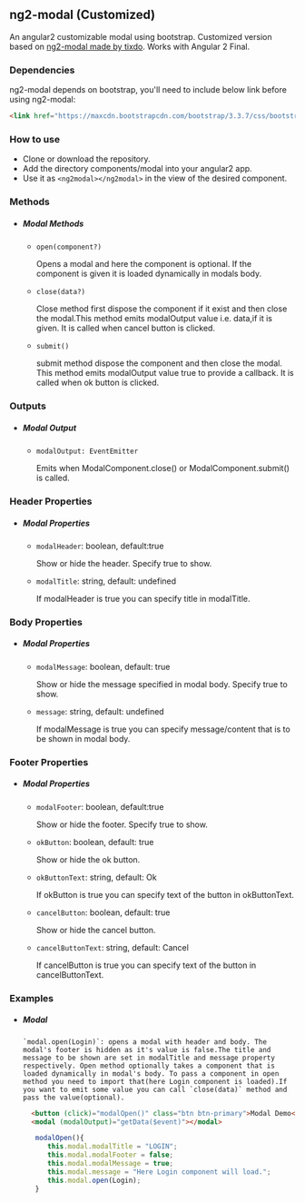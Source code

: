 ## ng2-modal (Customized)

An angular2 customizable modal using bootstrap.
Customized version based on [ng2-modal made by tixdo](https://github.com/tixdo/ng2-modal).
Works with Angular 2 Final.


### Dependencies

ng2-modal depends on bootstrap, you'll need to include below link before using ng2-modal:

```html
<link href="https://maxcdn.bootstrapcdn.com/bootstrap/3.3.7/css/bootstrap.min.css" rel="stylesheet">
```


### How to use
- Clone or download the repository.
- Add the directory components/modal into your angular2 app.
- Use it as `<ng2modal></ng2modal>` in the view of the desired component.

 
### Methods

 * ##### Modal Methods
      - `open(component?)`
    
        Opens a modal and here the component is optional. If the component is given it is loaded dynamically in 
        modals body.

      - `close(data?)`
  
        Close method first dispose the component if it exist and then close the modal.This method emits
        modalOutput value i.e. data,if it is given. It is called when cancel button is clicked.

      - `submit()`
 
        submit method dispose the component and then close the modal. This method emits modalOutput value 
        true to provide a callback. It is called when ok button is clicked.
 
### Outputs

 * ##### Modal Output
      - `modalOutput: EventEmitter`
  
        Emits when ModalComponent.close() or ModalComponent.submit() is called.

### Header Properties

 * ##### Modal Properties

      - `modalHeader`: boolean, default:true

        Show or hide the header. Specify true to show.

      - `modalTitle`: string, default: undefined

        If modalHeader is true you can specify title in modalTitle.
   
   
### Body Properties

 * ##### Modal Properties

      - `modalMessage`: boolean, default: true

        Show or hide the message specified in modal body. Specify true to show.

      - `message`: string, default: undefined

        If modalMessage is true you can specify message/content that is to be shown in modal body.

   
### Footer Properties

 * ##### Modal Properties

      - `modalFooter`: boolean, default:true

        Show or hide the footer. Specify true to show.

      - `okButton`: boolean, default: true

        Show or hide the ok button.

      - `okButtonText`: string, default: Ok

        If okButton is true you can specify text of the button in okButtonText.

      - `cancelButton`: boolean, default: true

        Show or hide the cancel button.

      - `cancelButtonText`: string, default: Cancel

        If cancelButton is true you can specify text of the button in cancelButtonText.
   
### Examples
      
  
 * ##### Modal
 
       `modal.open(Login)`: opens a modal with header and body. The modal's footer is hidden as it's value is false.The title and message to be shown are set in modalTitle and message property respectively. Open method optionally takes a component that is loaded dynamically in modal's body. To pass a component in open method you need to import that(here Login component is loaded).If you want to emit some value you can call `close(data)` method and pass the value(optional).

      ```html 
        <button (click)="modalOpen()" class="btn btn-primary">Modal Demo</button>
        <modal (modalOutput)="getData($event)"></modal>
      ```
      ```typescript
         modalOpen(){
            this.modal.modalTitle = "LOGIN";
            this.modal.modalFooter = false;
            this.modal.modalMessage = true;
            this.modal.message = "Here Login component will load.";
            this.modal.open(Login);
         }
      ```